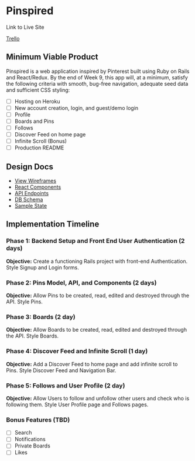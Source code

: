 # Pinspired

Link to Live Site

[Trello](https://trello.com/b/olpUP4DD/pinspired)

## Minimum Viable Product

Pinspired is a web application inspired by Pinterest built using Ruby on Rails and React/Redux. By the end of Week 9, this app will, at a minimum, satisfy the following criteria with smooth, bug-free navigation, adequate seed data and sufficient CSS styling:

- [ ] Hosting on Heroku
- [ ] New account creation, login, and guest/demo login
- [ ] Profile
- [ ] Boards and Pins
- [ ] Follows
- [ ] Discover Feed on home page
- [ ] Infinite Scroll (Bonus)
- [ ] Production README

## Design Docs

* [View Wireframes][wireframes]
* [React Components][components]
* [API Endpoints][api-endpoints]
* [DB Schema][schema]
* [Sample State][sample-state]

[wireframes]: wireframes
[components]: component-hierarchy.md
[sample-state]: sample-state.md
[api-endpoints]: api-endpoints.md
[schema]: schema.md

## Implementation Timeline

### Phase 1: Backend Setup and Front End User Authentication (2 days)

**Objective:** Create a functioning Rails project with front-end Authentication. Style Signup and Login forms.

### Phase 2: Pins Model, API, and Components (2 days)

**Objective:** Allow Pins to be created, read, edited and destroyed through the API. Style Pins.

### Phase 3: Boards (2 day)

**Objective:** Allow Boards to be created, read, edited and destroyed through the API. Style Boards.

### Phase 4: Discover Feed and Infinite Scroll (1 day)

**Objective:** Add a Discover Feed to home page and add infinite scroll to Pins. Style Discover Feed and Navigation Bar.

### Phase 5: Follows and User Profile (2 day)

**Objective:** Allow Users to follow and unfollow other users and check who is following them. Style User Profile page and Follows pages.

### Bonus Features (TBD)

- [ ] Search
- [ ] Notifications
- [ ] Private Boards
- [ ] Likes
